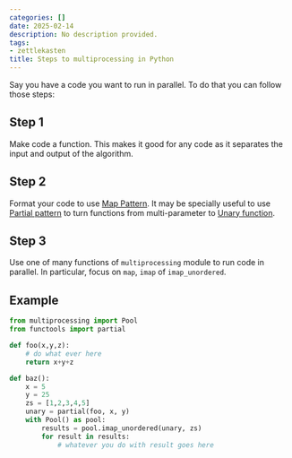 ```yaml
---
categories: []
date: 2025-02-14
description: No description provided.
tags:
- zettlekasten
title: Steps to multiprocessing in Python
---
```


Say you have a code you want to run in parallel. To do that you can follow those steps:

## Step 1

Make code a function. This makes it good for any code as it separates the input and output of the algorithm.

## Step 2

Format your code to use [Map Pattern](Map%20Pattern.md). It may be specially useful to use [Partial pattern](Partial%20pattern.md) to turn functions from multi-parameter to [Unary function](Unary%20function.md). 

## Step 3

Use one of many functions of `multiprocessing` module to run code in parallel. In particular, focus on `map`, `imap` of `imap_unordered`.

## Example

```python
from multiprocessing import Pool
from functools import partial

def foo(x,y,z):
	# do what ever here 
	return x+y+z

def baz():
	x = 5
	y = 25
	zs = [1,2,3,4,5]
	unary = partial(foo, x, y)
	with Pool() as pool:
		results = pool.imap_unordered(unary, zs)
		for result in results:
			# whatever you do with result goes here
```